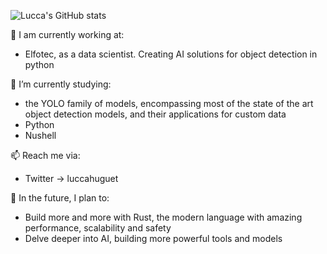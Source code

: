 ![Lucca's GitHub stats](https://github-readme-stats.vercel.app/api?username=luccahuguet&hide=&show_icons=true&theme=radical)

<!--
**luccahuguet/luccahuguet** is a ✨ _special_ ✨ repository because its `README.md` (this file) appears on your GitHub profile.

Here are some ideas to get you started:

-->

💼  I am currently working at:
 - Elfotec, as a data scientist. Creating AI solutions for object detection in python


🌱  I’m currently studying:
 - the YOLO family of models, encompassing most of the state of the art object detection models, and their applications for custom data
 - Python
 - Nushell


📫  Reach me via:
 - Twitter -> luccahuguet


🌆  In the future, I plan to:
 - Build more and more with Rust, the modern language with amazing performance, scalability and safety
 - Delve deeper into AI, building more powerful tools and models   
<!--
- 👯 I’m looking to collaborate on ...
- 🤔 I’m looking for help with ...
- 💬 Ask me about ...
- 📫 How to reach me: ...
- 😄 Pronouns: ...
- ⚡ Fun fact: ...
-->
